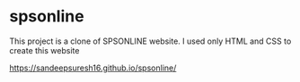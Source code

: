 # spsonline

This project is a clone of SPSONLINE website. I used only HTML and CSS to create this website


https://sandeepsuresh16.github.io/spsonline/
